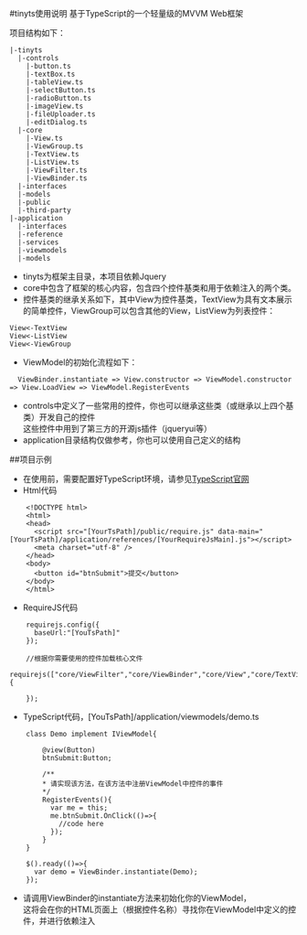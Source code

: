 #tinyts使用说明
基于TypeScript的一个轻量级的MVVM Web框架

项目结构如下：
```
|-tinyts
  |-controls
    |-button.ts
    |-textBox.ts
    |-tableView.ts
    |-selectButton.ts
    |-radioButton.ts
    |-imageView.ts
    |-fileUploader.ts
    |-editDialog.ts
  |-core
    |-View.ts
    |-ViewGroup.ts
    |-TextView.ts
    |-ListView.ts
    |-ViewFilter.ts
    |-ViewBinder.ts
  |-interfaces
  |-models
  |-public
  |-third-party
|-application
  |-interfaces
  |-reference
  |-services
  |-viewmodels
  |-models
```
+  tinyts为框架主目录，本项目依赖Jquery
+  core中包含了框架的核心内容，包含四个控件基类和用于依赖注入的两个类。
+  控件基类的继承关系如下，其中View为控件基类，TextView为具有文本展示的简单控件，ViewGroup可以包含其他的View，ListView为列表控件：
```
View<-TextView
View<-ListView
View<-ViewGroup
```
+  ViewModel的初始化流程如下：
```
  ViewBinder.instantiate => View.constructor => ViewModel.constructor => View.LoadView => ViewModel.RegisterEvents
```
+  controls中定义了一些常用的控件，你也可以继承这些类（或继承以上四个基类）开发自己的控件   
这些控件中用到了第三方的开源js插件（jqueryui等）
+  application目录结构仅做参考，你也可以使用自己定义的结构

##项目示例
+  在使用前，需要配置好TypeScript环境，请参见[TypeScript官网](http://www.typescriptlang.org/)
+  Html代码
```
    <!DOCTYPE html>
    <html>
    <head>
      <script src="[YourTsPath]/public/require.js" data-main="[YourTsPath]/application/references/[YourRequireJsMain].js"></script>
      <meta charset="utf-8" />
    </head>
    <body>
      <button id="btnSubmit">提交</button>
    </body>
    </html>
```
+  RequireJS代码
```
    requirejs.config({
      baseUrl:"[YouTsPath]"
    });
    
    //根据你需要使用的控件加载核心文件
    requirejs(["core/ViewFilter","core/ViewBinder","core/View","core/TextView","controls/button","application/viewmodels/demo"],function(){
      
    });
```
+  TypeScript代码，[YouTsPath]/application/viewmodels/demo.ts
```
    class Demo implement IViewModel{
        
        @view(Button)
        btnSubmit:Button;
        
        /**
        * 请实现该方法，在该方法中注册ViewModel中控件的事件
        */
        RegisterEvents(){
          var me = this;
          me.btnSubmit.OnClick(()=>{
            //code here 
          });
        }
    }
    
    $().ready(()=>{
      var demo = ViewBinder.instantiate(Demo);
    });
```
+  请调用ViewBinder的instantiate方法来初始化你的ViewModel，   
这将会在你的HTML页面上（根据控件名称）寻找你在ViewModel中定义的控件，并进行依赖注入